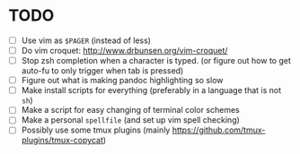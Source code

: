 TODO
====

* [ ] Use vim as `$PAGER` (instead of less)
* [ ] Do vim croquet: http://www.drbunsen.org/vim-croquet/
* [ ] Stop zsh completion when a character is typed.  (or figure out how to get auto-fu to only trigger when tab is pressed)
* [ ] Figure out what is making pandoc highlighting so slow
* [ ] Make install scripts for everything (preferably in a language that is not `sh`)
* [ ] Make a script for easy changing of terminal color schemes
* [ ] Make a personal `spellfile` (and set up vim spell checking)
* [ ] Possibly use some tmux plugins (mainly https://github.com/tmux-plugins/tmux-copycat)
